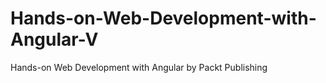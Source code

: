 # Hands-on-Web-Development-with-Angular-V
Hands-on Web Development with Angular by Packt Publishing
